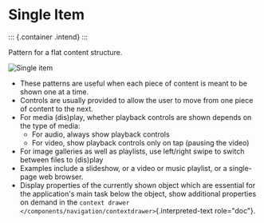 Single Item
===========

::: {.container .intend}
:::

Pattern for a flat content structure.

![Single item](/img/NP-flat-1b.png)

-   These patterns are useful when each piece of content is meant to be
    shown one at a time.
-   Controls are usually provided to allow the user to move from one
    piece of content to the next.
-   For media (dis)play, whether playback controls are shown depends on
    the type of media:
    -   For audio, always show playback controls
    -   For video, show playback controls only on tap (pausing the
        video)
-   For image galleries as well as playlists, use left/right swipe to
    switch between files to (dis)play
-   Examples include a slideshow, or a video or music playlist, or a
    single-page web browser.
-   Display properties of the currently shown object which are essential
    for the application\'s main task below the object, show additional
    properties on demand in the
    `context drawer </components/navigation/contextdrawer>`{.interpreted-text
    role="doc"}.
